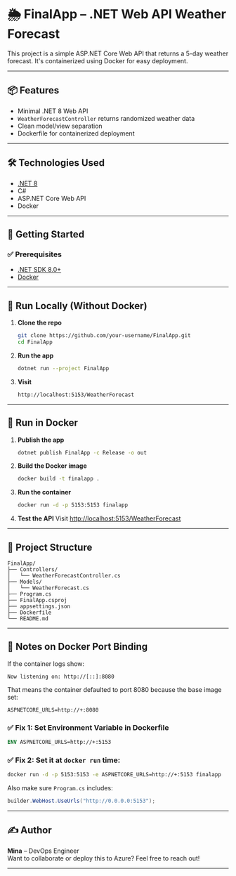# 🌦️ FinalApp – .NET Web API Weather Forecast

This project is a simple ASP.NET Core Web API that returns a 5-day weather forecast. It's containerized using Docker for easy deployment.

---

## 📦 Features

- Minimal .NET 8 Web API
- `WeatherForecastController` returns randomized weather data
- Clean model/view separation
- Dockerfile for containerized deployment

---

## 🛠️ Technologies Used

- [.NET 8](https://dotnet.microsoft.com/en-us/)
- C#
- ASP.NET Core Web API
- Docker

---

## 🚀 Getting Started

### ✅ Prerequisites

- [.NET SDK 8.0+](https://dotnet.microsoft.com/en-us/download)
- [Docker](https://docs.docker.com/get-docker/)

---

## 🧪 Run Locally (Without Docker)

1. **Clone the repo**

   ```bash
   git clone https://github.com/your-username/FinalApp.git
   cd FinalApp
   ```

2. **Run the app**

   ```bash
   dotnet run --project FinalApp
   ```

3. **Visit**

   ```
   http://localhost:5153/WeatherForecast
   ```

---

## 🐳 Run in Docker

1. **Publish the app**

   ```bash
   dotnet publish FinalApp -c Release -o out
   ```

2. **Build the Docker image**

   ```bash
   docker build -t finalapp .
   ```

3. **Run the container**

   ```bash
   docker run -d -p 5153:5153 finalapp
   ```

4. **Test the API** Visit [http://localhost:5153/WeatherForecast](http://localhost:5153/WeatherForecast)

---

## 📂 Project Structure

```
FinalApp/
├── Controllers/
│   └── WeatherForecastController.cs
├── Models/
│   └── WeatherForecast.cs
├── Program.cs
├── FinalApp.csproj
├── appsettings.json
├── Dockerfile
└── README.md
```

---

## 🧠 Notes on Docker Port Binding

If the container logs show:

```
Now listening on: http://[::]:8080
```

That means the container defaulted to port 8080 because the base image set:

```env
ASPNETCORE_URLS=http://+:8080
```

### ✅ Fix 1: Set Environment Variable in Dockerfile

```dockerfile
ENV ASPNETCORE_URLS=http://+:5153
```

### ✅ Fix 2: Set it at `docker run` time:

```bash
docker run -d -p 5153:5153 -e ASPNETCORE_URLS=http://+:5153 finalapp
```

Also make sure `Program.cs` includes:

```csharp
builder.WebHost.UseUrls("http://0.0.0.0:5153");
```

---

## ✍️ Author

**Mina** – DevOps Engineer\
Want to collaborate or deploy this to Azure? Feel free to reach out!

---
